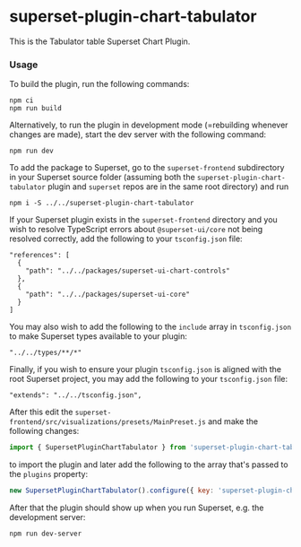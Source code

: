 # superset-plugin-chart-tabulator

This is the Tabulator table Superset Chart Plugin.

### Usage

To build the plugin, run the following commands:

```
npm ci
npm run build
```

Alternatively, to run the plugin in development mode (=rebuilding whenever changes are made), start the dev server with the following command:

```
npm run dev
```

To add the package to Superset, go to the `superset-frontend` subdirectory in your Superset source folder (assuming both the `superset-plugin-chart-tabulator` plugin and `superset` repos are in the same root directory) and run
```
npm i -S ../../superset-plugin-chart-tabulator
```

If your Superset plugin exists in the `superset-frontend` directory and you wish to resolve TypeScript errors about `@superset-ui/core` not being resolved correctly, add the following to your `tsconfig.json` file:

```
"references": [
  {
    "path": "../../packages/superset-ui-chart-controls"
  },
  {
    "path": "../../packages/superset-ui-core"
  }
]
```

You may also wish to add the following to the `include` array in `tsconfig.json` to make Superset types available to your plugin:

```
"../../types/**/*"
```

Finally, if you wish to ensure your plugin `tsconfig.json` is aligned with the root Superset project, you may add the following to your `tsconfig.json` file:

```
"extends": "../../tsconfig.json",
```

After this edit the `superset-frontend/src/visualizations/presets/MainPreset.js` and make the following changes:

```js
import { SupersetPluginChartTabulator } from 'superset-plugin-chart-tabulator';
```

to import the plugin and later add the following to the array that's passed to the `plugins` property:
```js
new SupersetPluginChartTabulator().configure({ key: 'superset-plugin-chart-tabulator' }),
```

After that the plugin should show up when you run Superset, e.g. the development server:

```
npm run dev-server
```
